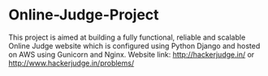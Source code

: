 # Online-Judge-Project
This project is aimed at building a fully functional, reliable and scalable Online Judge website which is configured using Python Django and hosted on AWS using Gunicorn and Nginx.
Website link: http://hackerjudge.in/
or http://www.hackerjudge.in/problems/
